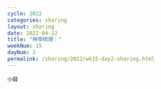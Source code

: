```yaml
---
cycle: 2022
categories: sharing
layout: sharing
date: 2022-04-12
title: "神學梳理："
weekNum: 15
dayNum: 2
permalink: /sharing/2022/wk15-day2-sharing.html
---
```


[](https://eccseattle.github.io/media/sharing/2022/wk015/2022-04-12-bin.m4a)

`小錢`
